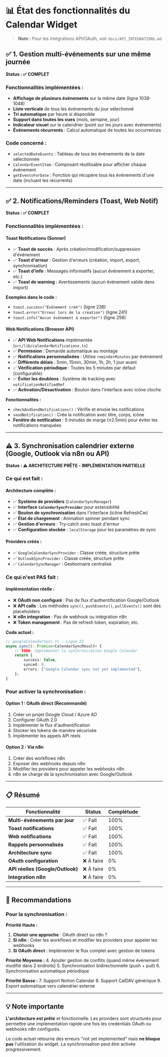 # 📊 État des fonctionnalités du Calendar Widget

> **Note :** Pour les intégrations API/OAuth, voir `docs/API_INTEGRATIONS.md`

## ✅ 1. Gestion multi-événements sur une même journée

**Status : ✅ COMPLET**

### Fonctionnalités implémentées :
- **Affichage de plusieurs événements** sur la même date (ligne 1038-1048)
- **Liste verticale** de tous les événements du jour sélectionné
- **Tri automatique** par heure si disponible
- **Support dans toutes les vues** (mois, semaine, jour)
- **Indicateur visuel** sur le calendrier (point sur les jours avec événements)
- **Événements récurrents** : Calcul automatique de toutes les occurrences

### Code concerné :
- `selectedDateEvents` : Tableau de tous les événements de la date sélectionnée
- `CalendarEventItem` : Composant réutilisable pour afficher chaque événement
- `getEventsForDate` : Fonction qui récupère tous les événements d'une date (incluant les récurrents)

---

## ✅ 2. Notifications/Reminders (Toast, Web Notif)

**Status : ✅ COMPLET**

### Fonctionnalités implémentées :

#### **Toast Notifications (Sonner)**
- ✅ **Toast de succès** : Après création/modification/suppression d'événement
- ✅ **Toast d'erreur** : Gestion d'erreurs (création, import, export, synchronisation)
- ✅ **Toast d'info** : Messages informatifs (aucun événement à exporter, etc.)
- ✅ **Toast de warning** : Avertissements (aucun événement valide dans import)

**Exemples dans le code :**
- `toast.success("Événement créé")` (ligne 236)
- `toast.error("Erreur lors de la création")` (ligne 241)
- `toast.info("Aucun événement à exporter")` (ligne 256)

#### **Web Notifications (Browser API)**
- ✅ **API Web Notifications** implémentée (`src/lib/calendarNotifications.ts`)
- ✅ **Permission** : Demande automatique au montage
- ✅ **Notifications personnalisées** : Utilise `reminderMinutes` par événement
- ✅ **Différents délais** : 5min, 15min, 30min, 1h, 2h, 1 jour avant
- ✅ **Vérification périodique** : Toutes les 5 minutes par défaut (configurable)
- ✅ **Éviter les doublons** : Système de tracking avec `notificationNotifiedRef`
- ✅ **Activation/Désactivation** : Bouton dans l'interface avec icône cloche

**Fonctionnalités :**
- `checkAndSendNotifications()` : Vérifie et envoie les notifications
- `sendNotification()` : Crée la notification avec titre, corps, icône
- **Fenêtre de notification** : 5 minutes de marge (±2.5min) pour éviter les notifications manquées

---

## ⚠️ 3. Synchronisation calendrier externe (Google, Outlook via n8n ou API)

**Status : ⚠️ ARCHITECTURE PRÊTE - IMPLÉMENTATION PARTIELLE**

### Ce qui est fait :

#### **Architecture complète :**
- ✅ **Système de providers** (`CalendarSyncManager`)
- ✅ **Interface `CalendarSyncProvider`** pour extensibilité
- ✅ **Bouton de synchronisation** dans l'interface (icône RefreshCw)
- ✅ **État de chargement** : Animation spinner pendant sync
- ✅ **Gestion d'erreurs** : Try-catch avec toast d'erreur
- ✅ **Configuration stockée** : `localStorage` pour les paramètres de sync

#### **Providers créés :**
- ✅ `GoogleCalendarSyncProvider` : Classe créée, structure prête
- ✅ `OutlookSyncProvider` : Classe créée, structure prête
- ✅ `CalendarSyncManager` : Gestionnaire centralisé

### Ce qui n'est PAS fait :

#### **Implémentation réelle :**
- ❌ **OAuth non configuré** : Pas de flux d'authentification Google/Outlook
- ❌ **API calls** : Les méthodes `sync()`, `pushEvents()`, `pullEvents()` sont des placeholders
- ❌ **n8n integration** : Pas de webhook ou intégration n8n
- ❌ **Token management** : Pas de refresh token, expiration, etc.

**Code actuel :**
```typescript
// googleCalendarSync.ts - Ligne 22
async sync(): Promise<CalendarSyncResult> {
    // TODO: Implémenter la synchronisation Google Calendar
    return {
        success: false,
        synced: 0,
        errors: ["Google Calendar sync not yet implemented"],
    };
}
```

### Pour activer la synchronisation :

#### **Option 1 : OAuth direct (Recommandé)**
1. Créer un projet Google Cloud / Azure AD
2. Configurer OAuth 2.0
3. Implémenter le flux d'authentification
4. Stocker les tokens de manière sécurisée
5. Implémenter les appels API réels

#### **Option 2 : Via n8n**
1. Créer des workflows n8n
2. Exposer des webhooks depuis n8n
3. Modifier les providers pour appeler les webhooks n8n
4. n8n se charge de la synchronisation avec Google/Outlook

---

## 📋 Résumé

| Fonctionnalité | Status | Complétude |
|----------------|--------|------------|
| **Multi-événements par jour** | ✅ Fait | 100% |
| **Toast notifications** | ✅ Fait | 100% |
| **Web notifications** | ✅ Fait | 100% |
| **Rappels personnalisés** | ✅ Fait | 100% |
| **Architecture sync** | ✅ Fait | 100% |
| **OAuth configuration** | ❌ À faire | 0% |
| **API réelles (Google/Outlook)** | ❌ À faire | 0% |
| **Integration n8n** | ❌ À faire | 0% |

---

## 🎯 Recommandations

### Pour la synchronisation :

**Priorité Haute :**
1. **Choisir une approche** : OAuth direct ou n8n ?
2. **Si n8n** : Créer les workflows et modifier les providers pour appeler les webhooks
3. **Si OAuth direct** : Implémenter le flux complet avec gestion de tokens

**Priorité Moyenne :**
4. Ajouter gestion de conflits (quand même événement modifié dans 2 endroits)
5. Synchronisation bidirectionnelle (push + pull)
6. Synchronisation automatique périodique

**Priorité Basse :**
7. Support Notion Calendar
8. Support CalDAV générique
9. Export automatique vers calendrier externe

---

## 💡 Note importante

**L'architecture est prête** et fonctionnelle. Les providers sont structurés pour permettre une implémentation rapide une fois les credentials OAuth ou webhooks n8n configurés.

Le code actuel retourne des erreurs "not yet implemented" mais **ne bloque pas** l'utilisation du widget. La synchronisation peut être activée progressivement.

